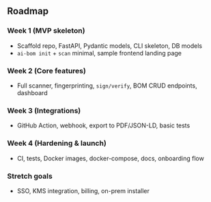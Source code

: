 ## Roadmap

### Week 1 (MVP skeleton)
- Scaffold repo, FastAPI, Pydantic models, CLI skeleton, DB models
- `ai-bom init` + `scan` minimal, sample frontend landing page

### Week 2 (Core features)
- Full scanner, fingerprinting, `sign/verify`, BOM CRUD endpoints, dashboard

### Week 3 (Integrations)
- GitHub Action, webhook, export to PDF/JSON-LD, basic tests

### Week 4 (Hardening & launch)
- CI, tests, Docker images, docker-compose, docs, onboarding flow

### Stretch goals
- SSO, KMS integration, billing, on-prem installer

